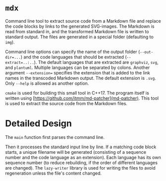 # `mdx`

Command line tool to extract source code from a Markdown file and replace the
code blocks by links to the generated SVG-images. The Markdown is read from
standard in, and the transformed Markdown file is written to standard output.
The files are generated in a special folder (defaulting to `img`).

Command line options can specify the name of the output folder (`--out-dir=...`)
and the code languages that should be extracted (`--extract=..:..`). The default
languages that are extracted are `graphviz`, `svg`, and `plantuml`. Multiple
languages can be separated by colons. Another argument `--extension=` specifies
the extension that is added to the link names in the transcoded Markdown
output. The default extension is `.svg`. Only `--help` is allowed as another
option.

`cmake` is used for building this small tool in C++17. The program itself is
written using [https://github.com/itmm/md-patcher](md-patcher). This tool is
used to extract the source code from the Markdown files.

# Detailed Design

The `main` function first parses the command line.

Then it processes the standard input line by line. If a matching code block
starts, a unique filename will be generated (consisting of a sequence number
and the code language as an extension). Each language has its own sequence
number (to reduce rebuilding, if the order of different languages are changed).
The `lazy-writer` library is used for writing the files to avoid regeneration
unless the file's content changed.


